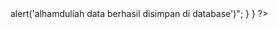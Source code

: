 <?php
session_start();
if(isset($_POST['pesan'])){
  include 'koneksi.php';
  $no_kamar = $_GET['no_kamar'];
  $checkin = $_POST['tanggal_checkin'];
  $checkout = $_POST['tanggal_checkout'];
  // masukan data kedalam database
  $query = "select harga from kamar
                          join tipe_kamar on kamar.type_kamar_id = tipe_kamar.type_kamar_id
                          where kamar.no_kamar = $no_kamar";
  $eksekusi = mysqli_query($koneksi, $query);
  $data = mysqli_fetch_assoc($eksekusi);

  $insert = "insert into pemesanan
                    (no_kamar, user_id, tanggal_checkin, tanggal_checkout, harga, status_pemesanan)
                    values
                    ('$no_kamar','$_SESSION[id_user]','$checkin','$checkout',
                    datediff(date('$checkout'), date('$checkin')) *$data[harga], 'proses')";
  $exec = mysqli_query($koneksi, $insert);
    if($exec){
      echo "<script>alert('alhamduliah data berhasil disimpan di database')</script>";
    }
}
?>